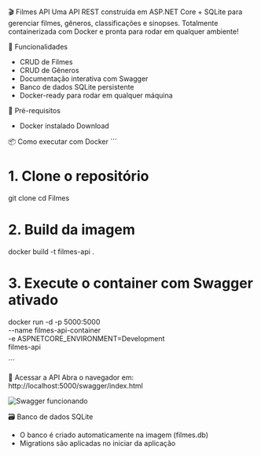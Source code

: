 🎬 Filmes API
Uma API REST construída em ASP.NET Core + SQLite para gerenciar filmes, gêneros, classificações e sinopses. Totalmente containerizada com Docker e pronta para rodar em qualquer ambiente!

🚀 Funcionalidades
- CRUD de Filmes
- CRUD de Gêneros
- Documentação interativa com Swagger
- Banco de dados SQLite persistente
- Docker-ready para rodar em qualquer máquina

🧰 Pré-requisitos
- Docker instalado Download

📦 Como executar com Docker
´´´
# 1. Clone o repositório
git clone 
cd Filmes

# 2. Build da imagem
docker build -t filmes-api .

# 3. Execute o container com Swagger ativado
docker run -d -p 5000:5000 \
  --name filmes-api-container \
  -e ASPNETCORE_ENVIRONMENT=Development \
  filmes-api

´´´ 

📄 Acessar a API
Abra o navegador em:
http://localhost:5000/swagger/index.html

![Swagger funcionando]()


🗃️ Banco de dados SQLite
- O banco é criado automaticamente na imagem (filmes.db)
- Migrations são aplicadas no iniciar da aplicação
